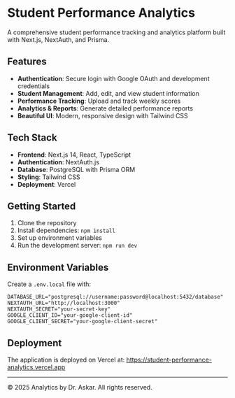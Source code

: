 # Student Performance Analytics

A comprehensive student performance tracking and analytics platform built with Next.js, NextAuth, and Prisma.

## Features

- **Authentication**: Secure login with Google OAuth and development credentials
- **Student Management**: Add, edit, and view student information
- **Performance Tracking**: Upload and track weekly scores
- **Analytics & Reports**: Generate detailed performance reports
- **Beautiful UI**: Modern, responsive design with Tailwind CSS

## Tech Stack

- **Frontend**: Next.js 14, React, TypeScript
- **Authentication**: NextAuth.js
- **Database**: PostgreSQL with Prisma ORM
- **Styling**: Tailwind CSS
- **Deployment**: Vercel

## Getting Started

1. Clone the repository
2. Install dependencies: `npm install`
3. Set up environment variables
4. Run the development server: `npm run dev`

## Environment Variables

Create a `.env.local` file with:

```env
DATABASE_URL="postgresql://username:password@localhost:5432/database"
NEXTAUTH_URL="http://localhost:3000"
NEXTAUTH_SECRET="your-secret-key"
GOOGLE_CLIENT_ID="your-google-client-id"
GOOGLE_CLIENT_SECRET="your-google-client-secret"
```

## Deployment

The application is deployed on Vercel at: https://student-performance-analytics.vercel.app

---

© 2025 Analytics by Dr. Askar. All rights reserved.
